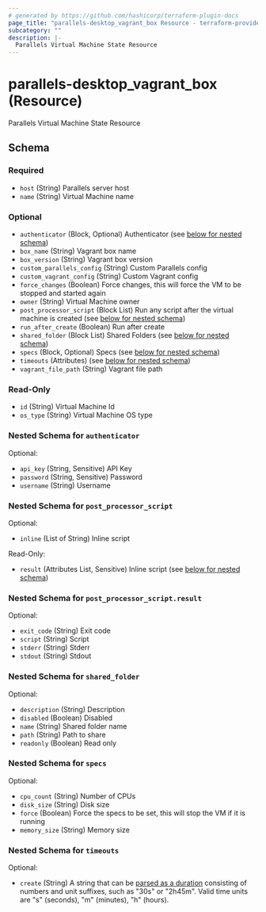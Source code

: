 ```yaml
---
# generated by https://github.com/hashicorp/terraform-plugin-docs
page_title: "parallels-desktop_vagrant_box Resource - terraform-provider-hashicups"
subcategory: ""
description: |-
  Parallels Virtual Machine State Resource
---
```


# parallels-desktop_vagrant_box (Resource)

Parallels Virtual Machine State Resource



<!-- schema generated by tfplugindocs -->
## Schema

### Required

- `host` (String) Parallels server host
- `name` (String) Virtual Machine name

### Optional

- `authenticator` (Block, Optional) Authenticator (see [below for nested schema](#nestedblock--authenticator))
- `box_name` (String) Vagrant box name
- `box_version` (String) Vagrant box version
- `custom_parallels_config` (String) Custom Parallels config
- `custom_vagrant_config` (String) Custom Vagrant config
- `force_changes` (Boolean) Force changes, this will force the VM to be stopped and started again
- `owner` (String) Virtual Machine owner
- `post_processor_script` (Block List) Run any script after the virtual machine is created (see [below for nested schema](#nestedblock--post_processor_script))
- `run_after_create` (Boolean) Run after create
- `shared_folder` (Block List) Shared Folders (see [below for nested schema](#nestedblock--shared_folder))
- `specs` (Block, Optional) Specs (see [below for nested schema](#nestedblock--specs))
- `timeouts` (Attributes) (see [below for nested schema](#nestedatt--timeouts))
- `vagrant_file_path` (String) Vagrant file path

### Read-Only

- `id` (String) Virtual Machine Id
- `os_type` (String) Virtual Machine OS type

<a id="nestedblock--authenticator"></a>
### Nested Schema for `authenticator`

Optional:

- `api_key` (String, Sensitive) API Key
- `password` (String, Sensitive) Password
- `username` (String) Username


<a id="nestedblock--post_processor_script"></a>
### Nested Schema for `post_processor_script`

Optional:

- `inline` (List of String) Inline script

Read-Only:

- `result` (Attributes List, Sensitive) Inline script (see [below for nested schema](#nestedatt--post_processor_script--result))

<a id="nestedatt--post_processor_script--result"></a>
### Nested Schema for `post_processor_script.result`

Optional:

- `exit_code` (String) Exit code
- `script` (String) Script
- `stderr` (String) Stderr
- `stdout` (String) Stdout



<a id="nestedblock--shared_folder"></a>
### Nested Schema for `shared_folder`

Optional:

- `description` (String) Description
- `disabled` (Boolean) Disabled
- `name` (String) Shared folder name
- `path` (String) Path to share
- `readonly` (Boolean) Read only


<a id="nestedblock--specs"></a>
### Nested Schema for `specs`

Optional:

- `cpu_count` (String) Number of CPUs
- `disk_size` (String) Disk size
- `force` (Boolean) Force the specs to be set, this will stop the VM if it is running
- `memory_size` (String) Memory size


<a id="nestedatt--timeouts"></a>
### Nested Schema for `timeouts`

Optional:

- `create` (String) A string that can be [parsed as a duration](https://pkg.go.dev/time#ParseDuration) consisting of numbers and unit suffixes, such as "30s" or "2h45m". Valid time units are "s" (seconds), "m" (minutes), "h" (hours).
